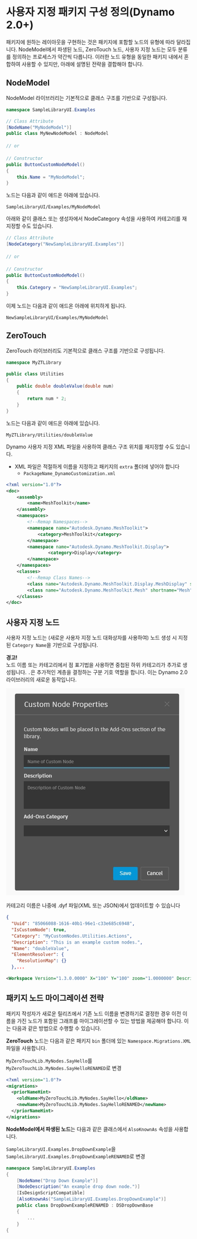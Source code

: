 # 사용자 지정 패키지 구성 정의(Dynamo 2.0+)

패키지에 원하는 레이아웃을 구현하는 것은 패키지에 포함할 노드의 유형에 따라 달라집니다. NodeModel에서 파생된 노드, ZeroTouch 노드, 사용자 지정 노드는 모두 분류를 정의하는 프로세스가 약간씩 다릅니다. 이러한 노드 유형을 동일한 패키지 내에서 혼합하여 사용할 수 있지만, 아래에 설명된 전략을 결합해야 합니다.

## NodeModel
NodeModel 라이브러리는 기본적으로 클래스 구조를 기반으로 구성됩니다.
```C#
namespace SampleLibraryUI.Examples
```
```C#
// Class Attribute
[NodeName("MyNodeModel")]
public class MyNewNodeModel : NodeModel

// or

// Constructor
public ButtonCustomNodeModel()
{
    this.Name = "MyNodeModel";
}

```
노드는 다음과 같이 애드온 아래에 있습니다.
```
SampleLibraryUI/Examples/MyNodeModel
```

아래와 같이 클래스 또는 생성자에서 NodeCategory 속성을 사용하여 카테고리를 재지정할 수도 있습니다.
```C#
// Class Attribute
[NodeCategory("NewSampleLibraryUI.Examples")]

// or

// Constructor
public ButtonCustomNodeModel()
{
    this.Category = "NewSampleLibraryUI.Examples";
}
```

이제 노드는 다음과 같이 애드온 아래에 위치하게 됩니다.
```
NewSampleLibraryUI/Examples/MyNodeModel
```

## ZeroTouch

ZeroTouch 라이브러리도 기본적으로 클래스 구조를 기반으로 구성됩니다.

```C#
namespace MyZTLibrary
```

```C#
public class Utilities
{
    public double doubleValue(double num)
    {
        return num * 2;
    }
}
```

노드는 다음과 같이 애드온 아래에 있습니다.

```
MyZTLibrary/Utilities/doubleValue
```

Dynamo 사용자 지정 XML 파일을 사용하여 클래스 구조 위치를 재지정할 수도 있습니다.
- XML 파일은 적절하게 이름을 지정하고 패키지의 `extra` 폴더에 넣어야 합니다
    - `PackageName_DynamoCustomization.xml`

```XML
<?xml version="1.0"?>
<doc>
    <assembly>
        <name>MeshToolkit</name>
    </assembly>
    <namespaces>
        <!--Remap Namespaces-->
        <namespace name="Autodesk.Dynamo.MeshToolkit">
            <category>MeshToolkit</category>
        </namespace>
        <namespace name="Autodesk.Dynamo.MeshToolkit.Display">
                <category>Display</category>
        </namespace>
    </namespaces>
    <classes>
        <!--Remap Class Names-->
        <class name="Autodesk.Dynamo.MeshToolkit.Display.MeshDisplay" shortname="MeshDisplay"/>
        <class name="Autodesk.Dynamo.MeshToolkit.Mesh" shortname="Mesh"/>
    </classes>
</doc>

```

## 사용자 지정 노드

사용자 지정 노드는 (새로운 사용자 지정 노드 대화상자를 사용하여) 노드 생성 시 지정된 `Category Name`을 기반으로 구성됩니다.  

**경고!** <br>
노드 이름 또는 카테고리에서 점 표기법을 사용하면 중첩된 하위 카테고리가 추가로 생성됩니다. `.`은 추가적인 계층을 결정하는 구분 기호 역할을 합니다. 이는 Dynamo 2.0 라이브러리의 새로운 동작입니다.

![사용자 지정 노드 특성](images/custom-node-properties.jpg)

카테고리 이름은 나중에 .dyf 파일(XML 또는 JSON)에서 업데이트할 수 있습니다

```JSON
{
  "Uuid": "85066088-1616-40b1-96e1-c33e685c6948",
  "IsCustomNode": true,
  "Category": "MyCustomNodes.Utilities.Actions",
  "Description": "This is an example custom nodes.",
  "Name": "doubleValue",
  "ElementResolver": {
    "ResolutionMap": {}
  },...
```

```XML
<Workspace Version="1.3.0.0000" X="100" Y="100" zoom="1.0000000" Description="This is an example custom nodes." Category="MyCustomNodes.Utilities.Actions" Name="doubleValue" ID="85066088-1616-40b1-96e1-c33e685c6948">
```

## 패키지 노드 마이그레이션 전략

패키지 작성자가 새로운 릴리즈에서 기존 노드 이름을 변경하기로 결정한 경우 이전 이름을 가진 노드가 포함된 그래프를 마이그레이션할 수 있는 방법을 제공해야 합니다. 이는 다음과 같은 방법으로 수행할 수 있습니다.

**ZeroTouch** 노드는 다음과 같은 패키지 `bin` 폴더에 있는 `Namespace.Migrations.XML` 파일을 사용합니다.

`MyZeroTouchLib.MyNodes.SayHello`를 `MyZeroTouchLib.MyNodes.SayHelloRENAMED`로 변경
```XML
<?xml version="1.0"?>
<migrations>
  <priorNameHint>
    <oldName>MyZeroTouchLib.MyNodes.SayHello</oldName>
    <newName>MyZeroTouchLib.MyNodes.SayHelloRENAMED</newName>
  </priorNameHint>
</migrations>
```

**NodeModel에서 파생된 노드**는 다음과 같은 클래스에서 `AlsoKnownAs` 속성을 사용합니다.

`SampleLibraryUI.Examples.DropDownExample`을 `SampleLibraryUI.Examples.DropDownExampleRENAMED`로 변경
```C#
namespace SampleLibraryUI.Examples
{
    [NodeName("Drop Down Example")]
    [NodeDescription("An example drop down node.")]
    [IsDesignScriptCompatible]
    [AlsoKnownAs("SampleLibraryUI.Examples.DropDownExample")]
    public class DropDownExampleRENAMED : DSDropDownBase
    {
        ...
    }
{
```